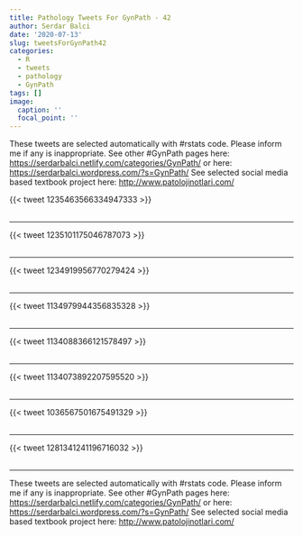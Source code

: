 ```yaml
---
title: Pathology Tweets For GynPath - 42
author: Serdar Balci
date: '2020-07-13'
slug: tweetsForGynPath42
categories:
  - R
  - tweets
  - pathology
  - GynPath
tags: []
image:
  caption: ''
  focal_point: ''
---
```



These tweets are selected automatically with #rstats code. Please inform me if any is inappropriate.
See other #GynPath pages here: https://serdarbalci.netlify.com/categories/GynPath/  or here: https://serdarbalci.wordpress.com/?s=GynPath/ 
See selected social media based textbook project here: http://www.patolojinotlari.com/

{{< tweet 1235463566334947333 >}}
<br>
<br>
<hr>
{{< tweet 1235101175046787073 >}}
<br>
<br>
<hr>
{{< tweet 1234919956770279424 >}}
<br>
<br>
<hr>
{{< tweet 1134979944356835328 >}}
<br>
<br>
<hr>
{{< tweet 1134088366121578497 >}}
<br>
<br>
<hr>
{{< tweet 1134073892207595520 >}}
<br>
<br>
<hr>
{{< tweet 1036567501675491329 >}}
<br>
<br>
<hr>
{{< tweet 1281341241196716032 >}}
<br>
<br>
<hr>


These tweets are selected automatically with #rstats code. Please inform me if any is inappropriate.
See other #GynPath pages here: https://serdarbalci.netlify.com/categories/GynPath/  or here: https://serdarbalci.wordpress.com/?s=GynPath/ 
See selected social media based textbook project here: http://www.patolojinotlari.com/

